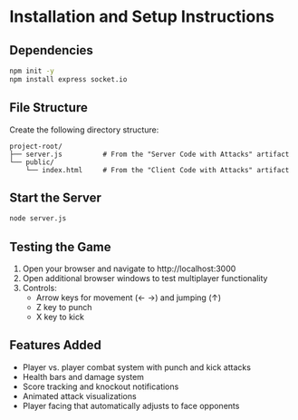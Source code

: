 # Installation and Setup Instructions

## Dependencies

```bash
npm init -y
npm install express socket.io
```

## File Structure

Create the following directory structure:

```
project-root/
├── server.js          # From the "Server Code with Attacks" artifact
└── public/
    └── index.html     # From the "Client Code with Attacks" artifact
```

## Start the Server

```bash
node server.js
```

## Testing the Game

1. Open your browser and navigate to http://localhost:3000
2. Open additional browser windows to test multiplayer functionality
3. Controls:
    - Arrow keys for movement (← →) and jumping (↑)
    - Z key to punch
    - X key to kick

## Features Added

-   Player vs. player combat system with punch and kick attacks
-   Health bars and damage system
-   Score tracking and knockout notifications
-   Animated attack visualizations
-   Player facing that automatically adjusts to face opponents
